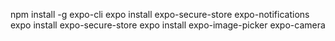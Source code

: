 npm install -g expo-cli
expo install expo-secure-store expo-notifications
expo install expo-secure-store
expo install expo-image-picker expo-camera